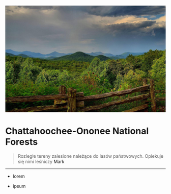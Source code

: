 <p><img src="media/chattahoochee.jpg"></img></p>

# Chattahoochee-Ononee National Forests

> Rozległe tereny zalesione należące do lasów państwowych. Opiekuje się nimi leśniczy <a data-path="NPC/Mark.md">Mark</a>

---

- lorem

- ipsum